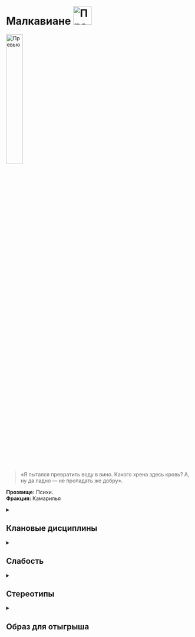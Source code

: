 # Малкавиане <img src="https://cdn.discordapp.com/attachments/1374311310501875752/1429075867568701601/1024px-Malkavian_symbol.png?ex=68f4d21d&is=68f3809d&hm=5db891a9973295b65df2e8983eef8309b8f7cf7cc5e968987d0677e8807d73ed" width="50" alt="Превью">

<img src="https://cdn.discordapp.com/attachments/1374311310501875752/1429011594536554637/3f8f0ac8d9e1364c2c7220317ffaa6f4.jpg?ex=68f49641&is=68f344c1&hm=b86e300ac6e44b644c8a89e7c3b9b8d0174b6c90eb77334077d6859e56a54a79" width="30%" alt="Превью">

> «Я пытался превратить воду в вино. Какого хрена здесь кровь? А, ну да ладно — не пропадать же добру».

**Прозвище:** Психи.\
**Фракция:** Камарилья

<details>
<summary><h2>Клановые дисциплины</h2></summary>

<details>
<summary><h3>Ясновидение</h3></summary>

> Эта Дисциплина наделяет персонажа сверхъестественным восприятием. На начальных этапах чувства персонажа просто становятся острее, но по мере постижения этой Дисциплины вампир получает возможность видеть ауры и даже читать чужие мысли. Кроме того, Ясновидение позволяет игнорировать ментальные иллюзии вроде тех, которыми оперирует Дисциплина Сокрытия 

**Риски использования:**
- Окружающий мир, воспринимаемый через обострённые чувства, может легко отвлечь или оглушить
- При использовании в динамичной или неожиданной обстановке требуется проверка воли (сложность 4+)
- **Неудача** означает сенсорную перегрузку и потерю связи с действительностью на 1-2 хода
- Наиболее подвержены перегрузкам: **Малкавиане** и **Тореадоры**
- **Тремер** и **Цимисхи** также не застрахованы от побочных эффектов

**Ключевая характеристика:**
- **Восприятие** — чем выше показатель, тем больше информации можно получить

**Возможности Дисциплины:**
- Обострение обычных чувств
- Видение аур
- Чтение мыслей
- Противодействие ментальным иллюзиям (включая Дисциплину Сокрытия)

<details>
<summary>• Обострение чувств</summary>

> Эта сила углубляет и усиливает восприятие вампира: вкус и осязание становятся вдвое чувствительнее (вампир может ощутить вкус растворённого в крови жертвы алкоголя, почувствовать слабину скрывающей тайник половицы и т. п.), а зрение, слух и обоняние вдобавок ещё и вдвое острее, позволяя персонажу видеть мельчайшие детали, слышать самые тихие звуки и различать тончайшие нюансы запахов на вдвое большем расстоянии, чем обычно. Сородич может усиливать и снова притуплять свои чувства в любой момент и на любой срок по собственному усмотрению. Если рассказчик позволит, обострённые чувства могут значительно облегчить вампиру охоту.
> В некоторых ситуациях данная сила может стать источником экстрасенсорного, почти провидческого озарения. Эти краткие, смутные переживания могут восприниматься как странные предчувствия, резкие проблески эмпатии, бегающие по телу мурашки и тому подобные ощущения. Вампир не в силах контролировать эти озарения, но со временем может научиться относительно точно понимать их значение.

**Использование:** Активация этой силы является рефлекторным действием, не требует проверок и траты пунктов крови или воли. Если сила активна, сложность проверки обнаружения внешнего стимула при помощи органов чувств (например, проверки восприятия + бдительности) уменьшается на количество пунктов, равное показателю Ясновидения.
Дополнительно, по желанию игрока персонаж при помощи этой силы может усилить только одно из пяти чувств по своему выбору. В данном случае сложность обнаружения внешнего стимула при помощи этого чувства снижается на один пункт, а сложность попыток избежать ослепления или ошеломления возрастает на один пункт.

**Подсказка** Обратите внимание, что эта сила, не позволяет персонажу видеть в кромешной темноте, но благодаря Обострению чувств сложность действий в темноте возрастает только на один пункт, а не на два, как обычно; кроме того, персонаж при этом может вести огонь из огнестрельного оружия — главное, чтобы он мог слышать, обонять или иным образом ощущать местоположение цели.

**Ограничение** 
- Вампира может сбить с толку яркий свет, громкие звуки и резкие запахи
- Особенно интенсивное и неожиданное воздействие (направленный прожектор, раскат грома) может ослепить или оглушить на несколько часов
  
**Проверка** нет  
**Сложность** в зависимости от ситуации

</details>

<details>
<summary>•• Чтение ауры</summary>

> При помощи этой силы вампир может воспринимать психические ауры, испускаемые всеми смертными и бессмертными существами. Аура — это полупрозрачный ореол, светящийся сменяющими друг друга цветами (самое сложное здесь — научиться правильно их определять).Если эмоции персонажа меняются, вместе с ними плавно меняются и цвета его ауры, формируя зыбкий, текучий узор. Чем сильнее эмоция, которую испытывает персонаж, тем ярче соответствующий ей цвет. Опытный вампир способен многое узнать о субъекте, наблюдая за изменениями яркости и оттенков его ауры. Помимо эмоционального состояния индивида, вампиры при помощи этой силы могут определять природу сверхъестественных существ.

**Использование:** Персонаж должен пристально посмотреть на выбранного индивида в течение нескольких секунд, после чего пройти проверку **Восприятия + Эмпатии (сложность 8)**. Количество успехов определяет, как много персонаж увидел и насколько хорошо понял увиденное (см. таблицу ниже). Неудача означает, что персонаж не смог разобрать в игре цветов ничего определённого. Провал означает, что персонаж ошибся и неверно интерпретировал увиденное.

```
Успехи	Эффект
1 успех	Насыщенность (яркая или бледная)
2 успеха	Основной цвет
3 успеха	Основные узоры
4 успеха	Мимолётные изменения
5 успехов	Мельчайшие нюансы цветовых последовательностей и узоров

```


**Подсказка** При желании игрок может заявить, что его персонаж использует Чтение ауры для того, чтобы «просканировать» с его помощью большое пространство (например, танцпол ночного клуба или заполненный посетителями выставочный зал). В данном случае персонаж должен решить, какую характеристику он хочет отыскать при помощи этого поверхностного осмотра — информация о наличии или отсутствии этой характеристики будет единственным результатом успешной (или провальной) проверки. Если Рассказчик пожелает, количество успехов может повлиять на скорость этого осмотра. Например, активируя силу, игрок может спросить: «Кто в этом помещении нервничает сильнее всех?» или: «Есть ли в свите председателя совета директоров вампиры?». После этого персонаж, если пожелает, может сосредоточиться на выявленной цели и прочесть её ауру уже в обычном, индивидуальном порядке.
Пока длится сцена, персонаж может относительно точно прочесть чужую ауру только один раз за сцену (попытки сканирования не в счёт). Любая последующая попытка, закончившаяся неудачей, будет считаться провальной — имея дело со столь неоднозначной и изменчивой материей, как аура, персонаж рискует принять желаемое за действительное и, соответственно, неверно оценить чужие намерения. Персонажу потребуется 24-часовая передышка, чтобы избавиться от этого побочного эффекта.
Чтение ауры позволяет, хотя и не без труда, видеть ауры невидимых (или незаметных) глазу существ. 

**Ограничение** При помощи Чтения ауры практически невозможно точно сказать, лжёт собеседник или же нет — вампиры лживы по самой своей природе, но даже смертный может испытывать тревогу и при этом правдиво отвечать на заданный вопрос. Эта сила, однако, позволяет довольно точно оценивать эмоциональное состояние собеседника и таким образом решать, стоит ли, например, доверять человеку, который в данный момент сам — буквально — лучится недоверием.

**Проверка** Восприятия + Эмпатии  
**Сложность** 8

<details>
<summary>Видеть невидимое</summary>

> Ясновидение позволяет Сородичам воспринимать вещи, попросту недоступные человеческим органам чувств. Так, помимо всего прочего, при помощи Ясновидения можно видеть сверхъестественных существ, скрытых от невооружённого глаза (например, призраков или вампиров, использующих Дисциплину Сокрытия) или игнорировать иллюзии, созданные Дисциплиной Фантасмагории.

#### **Взаимодействие с другими Дисциплинами**

**Сокрытие**
Когда персонаж активирует Обострение чувств, чтобы заметить противника, использующего Сокрытие, применяются следующие правила:
* Если показатель **Ясновидения** персонажа **выше** показателя **Сокрытия** противника, он может пройти проверку **Восприятия + Шестого чувства**. Сложность проверки равна **7 - (Ясновидение - Сокрытие)**.
* Если показатель **Сокрытия** противника **выше**, персонаж не сможет обнаружить его вообще.
* Если показатели **равны**, стороны совершают встречную проверку:
  * Персонаж с Ясновидением: **Восприятие + Шестое чувство** (сложность 7)
  * Противник с Сокрытием: **Манипуляция + Хитрость** (сложность 7)
  Побеждает сторона, набравшая больше успехов.

**Фантасмагория**
Персонаж с Ясновидением может попытаться проигнорировать эффект иллюзии, созданной при помощи Фантасмагории. Для этого:
* Персонаж должен **активно искать** иллюзию (игрок должен заявить Рассказчику о целенаправленном поиске).
* Далее применяется та же процедура сравнения показателей Дисциплин и проведения проверок, что и для **Сокрытия**.

**Прочие силы**
Поскольку силы существ вроде магов и призраков действуют не так, как вампирские Дисциплины, простое сравнение показателей не сработает. Чтобы не переусложнять систему, следует провести встречную проверку:
* Персонаж с Ясновидением: **Восприятие + Шестое чувство** (сложность 7)
* Противник (например, маг или призрак): **Манипуляция + Хитрость** (сложность 7)
Побеждает сторона, набравшая больше успехов.

</details>

```
Цвета ауры
Значение	Цвет
Эмоции и состояния	
Агрессия	Пурпурный
Вдохновение	Золотистый
Влечение	Бордовый
Восторг	Фиолетовый
Гнев	Красный
Зависть	Тёмно-зелёный
Идеализм	Жёлтый
Любовь	Синий
Мечтательность	Пульсирующее свечение
Невинность	Белый
Недоверие	Светло-зелёный
Ненависть	Чёрный
Обида	Коричневый
Одержимость	Зелёный
Печаль	Серебристый
Подавленность	Серый
Подозрительность	Тёмно-синий
Психическое расстройство	Завораживающие узоры
Растерянность	Разноцветное мельтешение
Скромность	Лавандовый
Сострадание	Светло-розовый
Спокойствие	Голубой
Страх	Оранжевый
Счастье	Алый
Тревога	Мелькающие помехи
Щедрость	Розовый
Ярость	Пёстрая рябь
Сверхъественные сущности	
Вампир	Тусклые цвета
Гуль	Тусклые вкрапления
Маг	Мерцающие искры
Оборотень	Яркие, насыщенные цвета
Призрак	Блёклые, едва различимые цвета
Фея	Радужные отблески
Особые метки	
Диаблерист	Чёрные полосы
```

</details>

<details>
<summary>••• Психометрия</summary>

> Когда кто-нибудь пользуется предметом достаточно долго, он оставляет на нём свой психический отпечаток. Вампир, сведущий в Психометрии, может считывать эти отпечатки и с их помощью узнавать, кто владел этим предметом, когда держал его и что делал с ним в последний раз (труп в этом смысле тоже является предметом, так что персонаж при желании сможет без проблем «прочитать» и чьё-нибудь мёртвое тело).
> Считанная информация редко бывает понятной и подробной; психический отпечаток в этом смысле больше похож на размазанный снимок, чем на целостную картину. Впрочем, Сородич способен извлечь полезную информацию даже из этого скудного источника. Несмотря на то, что наиболее яркий отпечаток всегда оставляет последний владелец предмета, самый стойкий психический след обычно принадлежит тому, кто владел предметом дольше.

**Использование:** Для того чтобы активировать эту силу, вампир должен коснуться предмета или, если это возможно, взять его в руки и погрузиться в неглубокий медитативный транс. Пребывая в этом состоянии, вампир слабо осознаёт, что происходит вокруг, но громкого звука или иного раздражающего воздействия достаточно, чтобы немедленно привести его в чувство.
Количество успехов определяет, какую информацию и в каком объёме получит персонаж.

```

Результат	Информация
Провал	Персонажа захлёстывает поток эмоциональных переживаний (теряет возможность действовать на протяжении следующих 30 минут).
Неудача	Никакой ценной информации.
1 успех	Самая базовая информация (например, пол или цвет волос последнего владельца).
2 успеха	Ещё один фрагмент базовой информации.
3 успеха	Более полезная информация о последнем владельце (например, возраст или эмоциональное состояние того, кто пользовался предметом в последний раз).
4 успеха	Имя владельца.
5+ успехов	Практически вся возможная информация о последнем владельце предмета и их совместной истории.
```

**Подсказка** Чем сильнее была эмоциональная связь владельца с предметом, тем более сильным будет его отпечаток — и тем больше информации Сородич сможет из него извлечь. События, сопряжённые с сильными эмоциями (вручение подарков, пытки, семейные драмы), также оставляют более чёткий и долговременный отпечаток, чем краткие и обыденные контакты.

**Особые предметы** Некоторые предметы (по желанию Рассказчика) могут нести настолько сильный эмоциональный отпечаток, что любой психометрический контакт с ними может по умолчанию считаться успешным.

**Проверка** Восприятия + Эмпатии  
**Сложность** Сложность этой проверки определяется возрастом психического отпечатка, а также силой личности того, кто его оставил, или интенсивностью эмоций, сопровождавших самое яркое из «пережитых» предметом событий.

**Пример:** Если персонаж имеет дело с пистолетом, из которого пару часов назад было совершено убийство, сложность будет равна 4. При попытке определить, кому принадлежала окровавленная кукла, датированная концом XIX века, сложность вполне может быть равна 9.

</details>

</details>

<details>
<summary><h3>Помешательство</h3></summary>

> Помешательство — это Дисциплина, которая позволяет вампиру управлять безумием и лишать окружающих рассудка. Хотя Помешательство является клановой дисциплиной малкавиан, совсем не обязательно быть сумасшедшим, чтобы эффективно её использовать… Но вообще не помешает.

#### **Природа безумия**

Как это ни странно, но Помешательство не привносит безумие откуда-то извне. Его силы будто взламывают двери, ведущие в самые тёмные глубины разума жертвы, и вытаскивают на свет всё, что найдут.

#### **Философия Малкавиан**

Малкавиане утверждают, что безумие — это всего лишь следующий этап когнитивной эволюции, трансгуманистический скачок за пределы колыбели, которую люди называют разумом.

Все остальные Сородичи склонны видеть в подобных утверждениях лишь попытку оправдать хаос, к которому непременно приводит применение Помешательства. Впрочем, никто не горит желанием вступать с малкавианами в философские споры — мало кому хочется стать следующим, кто шагнёт на новый виток их «эволюции».

<details>
<summary>• Страсть</summary>

> При помощи этой силы вампир способен до предела усилить или, напротив, почти заглушить обуревающие жертву эмоции. Сородич не может выбирать, на какую эмоцию подействует его сила — он может обострить или притупить только те эмоции, которые жертва испытывает в данный момент. Так, вампир может превратить лёгкое раздражение в клокочущую ярость, а истинную любовь — в мимолётную заинтересованность.

**Использование:** Персонаж говорит с жертвой и проходит проверку **Обаяния + Эмпатии** (сложность равна показателю **Человечности / Пути** жертвы). Количество успехов определяет, насколько долгим будет произведённый силой эффект.
По усмотрению Рассказчика, изменённое эмоциональное состояние может облегчить или усложнить на один-два пункта любые подходящие по смыслу проверки (например, попытки сдержать приступ ярости, проявить смелость, воспротивиться воздействию чужого Величия и т.п.).

```
Успехи	Длительность
1 успех	Один ход
2 успеха	Один час
3 успеха	Одна ночь
4 успеха	Одна неделя
5 успехов	Один месяц
6+ успехов	Три месяца
```


**Проверка** Обаяния + Эмпатии  
**Сложность** равна показателю **Человечности / Пути жертвы**

</details>

<details>
<summary>•• Наваждение</summary>

> Манипулируя связанными с органами чувств зонами мозга жертвы, вампир может заполнить её разум мимолётными, но яркими нереальными ощущениями — видениями, звуками, запахами и т.д. Вне зависимости от того, какое чувство затрагивается, ощущение остаётся для жертвы кратким, невнятным, но тем не менее бесспорно достоверным. Вампир не может полностью контролировать содержание внушённых ощущений, но может выбрать, какое из чувств жертвы будет подвергаться наваждению.
Наваждение приходит в основном по ночам и, главным образом, когда жертва находится в одиночестве. Ощущения могут вызывать подавленные страхи, будить неприятные воспоминания — всё, что Рассказчик сочтёт уместным. Тем не менее, наваждения всегда тяготят и никогда не бывают приятными. Жертва может начать сомневаться в собственном рассудке или в здравомыслии окружающего мира.

**Использование:** Персонаж должен поговорить с жертвой, потратить 1 пункт крови и пройти проверку **Манипуляции + Хитрости**. Сложность проверки равна **Восприятию + Самоконтролю / Инстинктам жертвы**.
Количество успехов определяет длительность эффекта. По усмотрению Рассказчика, особенно яркие или пугающие наваждения могут наложить штраф (-1 или -2 куба) на соответствующие проверки жертвы.

```

Успехи	Длительность
1 успех	Одна ночь
2 успеха	Две ночи
3 успеха	Одна неделя
4 успеха	Один месяц
5 успехов	Три месяца
6+ успехов	Один год
```


**Проверка** Манипуляции + Хитрости  
**Сложность** Восприятию + Самоконтролю / Инстинктам жертвы

</details>

<details>
<summary>••• Око хаоса</summary>

> Эта сила даёт вампиру возможность отыскать здравое зерно, скрытое в океане безумия. С её помощью Сородич способен исследовать потёмки чужих душ в поисках их истинной природы и скрытых психозов, а также находить незримые закономерности в хаотических узорах самой реальности. Владеющие этой силой малкавиане порой обладают весьма ценной информацией о перипетиях и гамбитах Извечной Борьбы. Ну или просто очень хорошо притворяются, что обладают ею.

**Использование:** Эта сила позволяет вампиру определить истинную натуру жертвы или проникнуть в суть сложных явлений. Для этого персонаж должен сконцентрироваться на один ход и пройти проверку **Восприятия + Оккультизма**. Сложность проверки зависит от цели:

```

Цель	Сложность
Определение натуры незнакомца	9
Определение натуры знакомого	8
Определение натуры близкого друга	6
Расшифровка закодированного сообщения	7
Постижение смысла через хаотические знаки (падающие листья и т.п.)	6
```

**Проверка** Восприятия + Оккультизма  
**Сложность** по таблице

<details>
<summary>Для Рассказчика</summary>

Око Хаоса — чрезвычайно могущественный инструмент для повествования. Оно может:
* Стать завязкой для новых историй
* Указать игрокам на упущенные улики
* Намекнуть на грядущие значимые события
* Предоставить критически важную информацию, когда другие источники недоступны

**Ключевой принцип:** информация от Ока Хаоса — это не сухие факты, а смутные аллегории и островки истины, затерянные в океане безумия.

**Правильная подача информации:**
* **Вместо:** «Ты понимаешь, что твой собеседник — гуль могущественного мафусаила»
* **Лучше сказать:** «Твой собеседник вдруг превращается в куклу-марионетку с грубо намалёванными чертами лица, от которой вверх, в ночное небо, уходят сверкающие нити чужой воли»

Такой подход сохраняет таинственность силы и стимулирует интерпретацию, а не даёт простые ответы.

</details>

</details>

</details>

<details>
<summary><h3>Сокрытие</h3></summary>

> Сокрытие — это дисциплина, которая помогает Сородичам прятаться от чужих глаз даже на виду у целой толпы. Сокрытый вампир не становится невидимкой — его, скорее, просто перестают замечать, а тем, кто смотрел прямо на него, кажется, что он исчез. Сокрытие также позволяет вампирам менять облик и надёжно прятать предметы и живых существ.

#### **Механика и ограничения**

* **Дистанция воздействия:** Как правило, для того чтобы силы Сокрытия работали, свидетели должны находиться в пределах дистанции, равной **5 метрам за каждый пункт (Смекалки + Скрытности)** вампира. 
*Пример: Смекалка - 2, Скрытность - 3 -> 2 + 3 = 5, умножаем на 5 -> 5*5 = 25 метров*
* **Длительность:** Если Сородич не решит раскрыться по собственной воле, он может оставаться сокрытым столько, сколько пожелает. Большая часть сил Сокрытия действует до конца сцены или до тех пор, пока вампир не решит прекратить их действие — для их поддержания не требуется особых усилий.
* **Старшие силы:** Продвинутые уровни этой Дисциплины позволяют вампиру пропасть из виду настолько плавно и незаметно, что никто из свидетелей не вспомнит момент, когда это произошло.

#### **Кто может обнаружить Сокрытие**

Лишь немногие существа способны пробиться сквозь мистический туман Сокрытия.

* **Животные,** полагающиеся на инстинкты выживания, часто замечают (и пугаются) незримо присутствующих вампиров.
* **Маленькие дети** и другие чуждые лжи и обмана существа также могут быть невосприимчивы (на усмотрение Рассказчика).
* **Электронные средства:** Поскольку Сокрытие воздействует на разум, оно не прячет от видеокамер и фотоаппаратов. Однако живой наблюдатель, снимающий видео, не обратит на вампира внимания и заметит его только при последующем просмотре записи.
* **Ясновидение:** Сокрытие может быть преодолено с помощью Дисциплины **Ясновидение**, как описано во врезке «Видеть невидимое». Для упрощения, Рассказчик может считать, что дети и животные обладают **Ясновидением 1** исключительно для противодействия Сокрытию.

<details>
<summary>• Плащ теней</summary>

> На этом уровне постижения Дисциплины вампиру приходится скрываться среди окружающих его теней. При этом каинит ступает под покров теней и исчезает из виду.

**Использование:** Вампир остаётся сокрытым до тех пор, пока соблюдаются следующие условия:
* **Не издаёт звуков.**
* **Не двигается с места.**
* **Находится в затенённом укрытии** (за занавеской, в кустах, в нише дверного проёма, за фонарным столбом, в переулке и т.п.).

**Эффект немедленно прекращается, если вампир:**
* Издаст звук
* Сдвинется с места
* Совершит атаку
* Лишится укрытия
* Попадёт под луч света

**Ограничение** Эта сила эффективна лишь против **случайного свидетеля**.
* Она не защитит от того, кто чувствует опасность и пристально всматривается в каждую подозрительную тень
* Обнаружить вампира может Сородич с достаточно высоким уровнем восприятия или сверхъестественными способностями

**Проверка** не требуется — персонажу достаточно соблюдать описанные выше условия  
**Сложность** -

</details>

<details>
<summary>•• Незримое присутствие</summary>

> Со временем вампир узнаёт, как перемещаться с места на место, оставаясь незамеченным. Тени словно следуют за ним, а окружающие помимо собственной воли отводят взгляд и бессознательно отходят в сторону, чтобы не столкнуться с укутанным во мрак силуэтом. Некоторые — самые слабовольные — могут даже бежать прочь, охваченные приступом всепоглощающего безотчётного страха.

**Использование:**
* **Длительность:** Вампир может оставаться сокрытым сколь угодно долго, пока кто-нибудь не заподозрит неладное и не начнёт целенаправленный поиск
* **Что можно скрыть:** Персонаж может скрыть себя, одежду и предметы, помещённые в карманы
* **Требования:** Для поддержания эффекта необходимо оставаться тихим, не атаковать и не привлекать к себе внимание

**Ограничение**
* **Грубое нарушение скрытности** (крик, разбитие окна, атака) немедленно раскрывает присутствие, но лишь как смазанный силуэт
* Для полного распознавания жертва должна пройти проверку **Смекалки + Шестого чувства (сложность 7)**
* **Успех** означает, что жертва не только видит вампира в истинном обличье, но и вспоминает все его предыдущие действия в сцене

Вампир остаётся физическим существом и должен:
* Смотреть под ноги
* Избегать столкновений с людьми и предметами
* Помнить, что даже один неосторожный звук может раскрыть его присутствие

**Проверка** Проверка не требуется, если персонаж соблюдает условия. При нарушении тишины или необходимости рискованного действия требуется проверка **Смекалки + Скрытности**

**Сложность** Рискованные действия
```

Ситуация	Сложность
Ходьба по скрипучим половицам	5
Преодоление водной преграды (лужи)	9
Произнесение нескольких слов	3 успеха
```


</details>

<details>
<summary>••• Маска тысячи лиц</summary>

> Вампир может влиять на восприятие окружающих, заставляя их видеть чужие лица вместо своего. Хотя физический облик Сородича не меняется, любой наблюдатель, поддавшийся силе, увидит того, кого пожелает вампир.

**Использование:**
* **Выбор маски:** Вампир должен чётко определить, создаёт ли он случайный облик или копирует конкретного человека
* **Сложности:**
  * **Случайная внешность** проще в поддержании, но сложнее в создании правдоподобия
  * **Чужой облик** требует воспроизведения манер и поведения, но может ограничиться только внешним сходством для упрощения задачи

**Ограничение**
* **Недостаточность внешности:** Для успешной имитации конкретного человека часто требуются личные знания о жертве (особенно при обмане близких людей)
* **Подготовка:** Для убедительной маскировки под другую личность может потребоваться предварительный сбор информации о привычках, отношениях и биографии объекта

**Проверка** **Манипуляция + Исполнения (сложность 7)**
* При копировании конкретного человека требуется предварительное изучение объекта. Рассказчик может повысить сложность, если наблюдение было кратким
* Для принятия облика с более высоким показателем **Привлекательности** необходимо потратить разницу в пунктах крови

```

Успехи	Эффект
1 успех	Сохранение роста и телосложения, незначительные изменения черт лица. Носферату может сойти за уродливого смертного.
2 успеха	Полная потеря сходства с собой. Наблюдатели не смогут опознать или договориться о деталях внешности.
3 успеха	Свободный выбор внешности по желанию вампира.
4 успеха	Полное перевоплощение: мимика, жесты, голос, походка и другие особенности поведения.
5+ успехов	Кардинальные изменения: смена пола, возраста, телосложения и других физических параметров.
```

</details>

</details>

</details>

<details>
<summary><h2>Слабость</h2></summary>

Все члены клана Малкавиан страдают от перманентного психического расстройства. Это расстройство действует как любое другое — оно не мешает приобретать новые психические расстройства, и его, как и обычное расстройство, можно временно нейтрализовать при помощи воли. Но, в отличие от новообретённых расстройств, перманентное психическое расстройство нельзя исцелить.

</details>

<details>
<summary><h2>Стереотипы</h2></summary>

**Что клан думает о вампирских сообществах?**
- о Комарилье: 
- о Шабаше: 
- об Анархах: 

**Что клан думает о других кланах и что другие кланы думают о них?**
```
```

</details>

<details>
<summary><h2>Образ для отыгрыша</h2></summary>

<details>
<summary>Экспозиция</summary>

Клан Малкавиан проклят дважды: первое проклятие — вампиризм, второе — смятение, которым охвачены их умы и сердца. Едва пережив Становление, малкавианин погружается в бездну безумия, которое будет неотступно преследовать его отныне и впредь. Кто‑то считает их своего рода оракулами и пророками, кто‑то — опасными сумасшедшими. Стоит чётко понимать, что безумие малкавиан — отталкивающее, болезненное состояние, но время от времени оно позволяет им многое понять, просто взглянув на вещи под другим углом.
Сами Малкавиане могут по‑разному рационализировать своё поведение: кто‑то убеждён, что обладает целым набором дополнительных чувств, кто‑то считает себя марионеткой в руках безумного кукловода, а кто‑то — существом, опережающим естественный ход эволюции, или физическим воплощением некой сущности, которую Мир Тьмы пока не в силах постичь. Малкавианин может быть как кровожадным психопатом, так и адекватным с виду Сородичем, одержимым разве что приступами парализующего экзистенциального ужаса перед ликом неизбежного космического катаклизма.
Хрупкое равновесие, в котором пребывает рассудок малкавиан, мешает другим Сородичам (да и смертным тоже) полноценно с ними взаимодействовать. Сами же малкавиане вдобавок регулярно устраивают хитроумные, жутковатые и опасные проделки, которые также не способствуют улучшению их репутации в глазах других вампиров. С точки зрения самих Психов, каждая их проделка — ценный жизненный урок, однако в подавляющем большинстве случаев этот посыл обычно не доходит до адресата, разбиваясь о вполне понятное нежелание Сородичей подвергать свою нежизнь опасности или их неспособность разобраться в хитросплетениях безумной малкавианской логики.
Типичной малкавианской проделкой можно считать гильотину, установленную вместо входной двери в убежище почтенного тореадора, «экспроприацию и перераспределение» имущества старейшины‑бруха, на пару часов отлучившегося в Элизиум, или анонимное сообщение какому‑нибудь сталкеру с указанием места тайной сходки Носферату. Даже слово «проделка» вызывает в Сородичах не меньший страх и отторжение, чем сами Малкавиане.

</details>

<details>
<summary>Внешний вид</summary>

Малкавиане нередко ходят в растрёпанной, измазанной кровью или грязью одежде (иногда в той же самой, что и в ночь Становления), а если и переодеваются в чистое, то могут мимоходом нацепить на себя первое, что удастся стащить из торгового центра или автоматической прачечной.
Впрочем, малкавианин с той же вероятностью может выглядеть очень аккуратно и даже утончённо, изо всех сил стараясь казаться настолько «нормальным», насколько это возможно.

</details>

<details>
<summary>Убежища</summary>

Постоянство не входит в число добродетелей клана Малкавиан, поэтому они устраивают свои убежища в любых безопасных, тихих и запоминающихся местах. Некоторые малкавиане вообще ведут бродяжнический образ жизни, перебиваясь случайными убежищами, которые устраивают на скорую руку прямо там, где их застигнет нужда или приближающийся рассвет.
Спектр более‑менее постоянных малкавианских убежищ варьируется от номеров в шикарных отелях до скватов, наркологических диспансеров и музейных запасников.

</details>

<details>
<summary>Биографии</summary>

Потомком малкавианина неожиданно как для себя, так и для самого незадачливого сира может стать практически кто угодно. Дополнительным фактором риска для потенциального дитя может служить произошедшая в прошлом личная трагедия или припрятанный в шкафу скелет.
Некоторые по‑настоящему оторванные от реальности малкавиане могут даже не осознавать последствий своих действий и попросту не знать, что у них есть какие‑то там потомки. У этих брошенных на произвол судьбы бедолаг нет почти никаких шансов влиться в «цивилизованное» вампирское сообщество, так что почти все они со временем пополняют ряды каитифов.
Создание персонажа: среди Малкавиан чаще всего встречаются архетипы одиночек и девиантов в сочетании с амплуа изгоев. Первичными характеристиками чаще всего являются ментальные (хотя встречаются и безумцы с первичными социальными характеристиками, и маньяки с физическими). Первичными способностями обычно являются таланты или знания.

</details>

</details>

